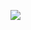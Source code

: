 ![](https://camo.githubusercontent.com/68c3757775fe9881f1e251a5027a39a2d6b68d5a/68747470733a2f2f6c68332e676f6f676c6575736572636f6e74656e742e636f6d2f35514f68546e31576576356d3335576442703454703459575845387943382d693665706d3637356d73673d773638322d683334352d6e6f)
